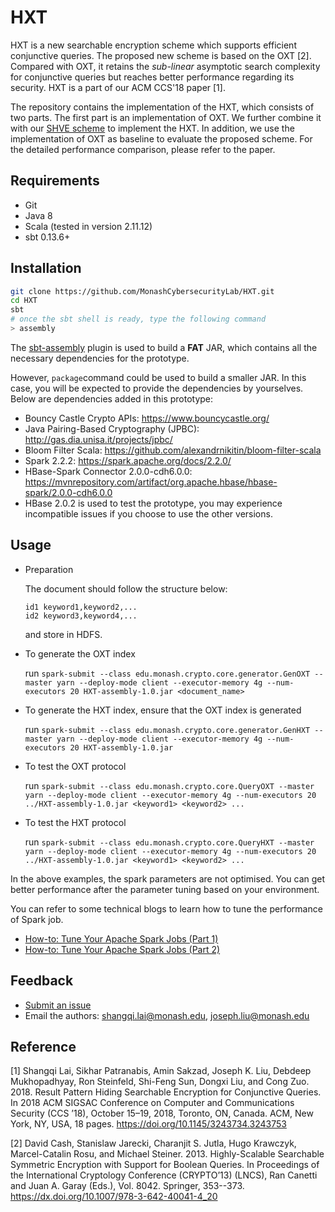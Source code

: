 # HXT

HXT is a new searchable encryption scheme which supports efficient conjunctive queries. The proposed new scheme is based on the OXT [2]. Compared with OXT, it retains the *sub-linear* asymptotic search complexity for conjunctive queries but reaches better performance regarding its security. HXT is a part of our ACM CCS'18 paper [1]. 

The repository contains the implementation of the HXT, which consists of two parts. The first part is an implementation of OXT. We further combine it with our [SHVE scheme](https://github.com/MonashCybersecurityLab/SHVE) to implement the HXT. In addition, we use the implementation of OXT as baseline to evaluate the proposed scheme. For the detailed performance comparison, please refer to the paper.

## Requirements

- Git
- Java 8
- Scala (tested in version 2.11.12)
- sbt 0.13.6+

## Installation

```bash
git clone https://github.com/MonashCybersecurityLab/HXT.git
cd HXT
sbt
# once the sbt shell is ready, type the following command
> assembly
```

The [sbt-assembly](https://github.com/sbt/sbt-assembly) plugin is used to build a **FAT** JAR, which contains all the necessary dependencies for the prototype.

However, `package`command could be used to build a smaller JAR. In this case, you will be expected to provide the dependencies by yourselves. Below are dependencies added in this prototype:

* Bouncy Castle Crypto APIs: https://www.bouncycastle.org/
* Java Pairing-Based Cryptography (JPBC): http://gas.dia.unisa.it/projects/jpbc/
* Bloom Filter Scala: https://github.com/alexandrnikitin/bloom-filter-scala
* Spark 2.2.2: https://spark.apache.org/docs/2.2.0/
* HBase-Spark Connector 2.0.0-cdh6.0.0: https://mvnrepository.com/artifact/org.apache.hbase/hbase-spark/2.0.0-cdh6.0.0
* HBase 2.0.2 is used to test the prototype, you may experience incompatible issues if you choose to use the other versions.

## Usage

* Preparation

  The document should follow the structure below:

  ```
  id1 keyword1,keyword2,...
  id2 keyword3,keyword4,...
  ```

  and store in HDFS.

* To generate the OXT index

  run `spark-submit --class edu.monash.crypto.core.generator.GenOXT --master yarn --deploy-mode client --executor-memory 4g --num-executors 20 HXT-assembly-1.0.jar <document_name>`

* To generate the HXT index, ensure that the OXT index is generated

  run `spark-submit --class edu.monash.crypto.core.generator.GenHXT --master yarn --deploy-mode client --executor-memory 4g --num-executors 20 HXT-assembly-1.0.jar` 

* To test the OXT protocol

  run `spark-submit --class edu.monash.crypto.core.QueryOXT --master yarn --deploy-mode client --executor-memory 4g --num-executors 20 ../HXT-assembly-1.0.jar <keyword1> <keyword2> ...`

* To test the HXT protocol

  run `spark-submit --class edu.monash.crypto.core.QueryHXT --master yarn --deploy-mode client --executor-memory 4g --num-executors 20 ../HXT-assembly-1.0.jar <keyword1> <keyword2> ...`

In the above examples, the spark parameters are not optimised. You can get better performance after the parameter tuning based on your environment.

You can refer to some technical blogs to learn how to tune the performance of Spark job.

* [How-to: Tune Your Apache Spark Jobs (Part 1)](http://blog.cloudera.com/blog/2015/03/how-to-tune-your-apache-spark-jobs-part-1/)
* [How-to: Tune Your Apache Spark Jobs (Part 2)](http://blog.cloudera.com/blog/2015/03/how-to-tune-your-apache-spark-jobs-part-2/)

## Feedback

- [Submit an issue](https://github.com/MonashCybersecurityLab/HXT/issues/new)
- Email the authors: shangqi.lai@monash.edu, joseph.liu@monash.edu

## Reference

[1] Shangqi Lai, Sikhar Patranabis, Amin Sakzad, Joseph K. Liu, Debdeep Mukhopadhyay, Ron Steinfeld, Shi-Feng Sun, Dongxi Liu, and Cong Zuo. 2018. Result Pattern Hiding Searchable Encryption for Conjunctive Queries. In 2018 ACM SIGSAC Conference on Computer and Communications Security (CCS ’18), October 15–19, 2018, Toronto, ON, Canada. ACM, New York, NY,
USA, 18 pages. https://doi.org/10.1145/3243734.3243753

[2] David Cash, Stanislaw Jarecki, Charanjit S. Jutla, Hugo Krawczyk, Marcel-Catalin Rosu, and Michael Steiner. 2013. Highly-Scalable Searchable Symmetric Encryption with Support for Boolean Queries. In Proceedings of the International Cryptology Conference (CRYPTO’13) (LNCS), Ran Canetti and Juan A. Garay (Eds.), Vol. 8042. Springer, 353--373.  https://dx.doi.org/10.1007/978-3-642-40041-4_20
